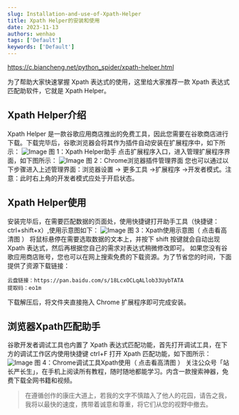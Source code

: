 ```yaml
---
slug: Installation-and-use-of-Xpath-Helper
title: Xpath Helper的安装和使用
date: 2023-11-13
authors: wenhao
tags: ['Default']
keywords: ['Default']
---
```

https://c.biancheng.net/python_spider/xpath-helper.html 

为了帮助大家快速掌握 Xpath 表达式的使用，这里给大家推荐一款 Xpath 表达式匹配助软件，它就是 Xpath Helper。 
## Xpath Helper介绍

<!-- truncate -->

Xpath Helper 是一款谷歌应用商店推出的免费工具，因此您需要在谷歌商店进行下载。下载完毕后，谷歌浏览器会将其作为插件自动安装在扩展程序中，如下所示： 
![Image](https://prod-files-secure.s3.us-west-2.amazonaws.com/b0012720-ccd1-41ef-9ca9-02f55a45f30f/b75cb66b-22c0-4f97-b575-3b010d17475e/9-210Q9140614140.png?X-Amz-Algorithm=AWS4-HMAC-SHA256&X-Amz-Content-Sha256=UNSIGNED-PAYLOAD&X-Amz-Credential=AKIAT73L2G45HZZMZUHI%2F20231125%2Fus-west-2%2Fs3%2Faws4_request&X-Amz-Date=20231125T072020Z&X-Amz-Expires=3600&X-Amz-Signature=5d8ed8d90f87c68e95fcbd319e507bf54ec05215c445e843e0a4a5390af7c4d4&X-Amz-SignedHeaders=host&x-id=GetObject)
图 1：Xpath Helper助手 
点击扩展程序入口，进入管理扩展程序界面，如下图所示： 
![Image](https://prod-files-secure.s3.us-west-2.amazonaws.com/b0012720-ccd1-41ef-9ca9-02f55a45f30f/7287c29a-e185-480e-a345-8a9d70e14782/9-210Q9140623R4.gif?X-Amz-Algorithm=AWS4-HMAC-SHA256&X-Amz-Content-Sha256=UNSIGNED-PAYLOAD&X-Amz-Credential=AKIAT73L2G45HZZMZUHI%2F20231125%2Fus-west-2%2Fs3%2Faws4_request&X-Amz-Date=20231125T072020Z&X-Amz-Expires=3600&X-Amz-Signature=9b0c816feb24aa017dbbf702f52e6f8c1f813de708c9cf3bb01ae459268f4d95&X-Amz-SignedHeaders=host&x-id=GetObject)
图 2：Chrome浏览器插件管理界面 
您也可以通过以下步骤进入上述管理界面：浏览器设置 -> 更多工具 ->扩展程序 ->开发者模式。注意：此时右上角的开发者模式应处于开启状态。 
## Xpath Helper使用

<!-- truncate -->

安装完毕后，在需要匹配数据的页面处，使用快捷键打开助手工具（快捷键：ctrl+shift+x）,使用示意图如下： 
![Image](https://prod-files-secure.s3.us-west-2.amazonaws.com/b0012720-ccd1-41ef-9ca9-02f55a45f30f/aa3d8507-1f9d-4843-b044-dd2f6ab633b4/9-210Q9140632955.gif?X-Amz-Algorithm=AWS4-HMAC-SHA256&X-Amz-Content-Sha256=UNSIGNED-PAYLOAD&X-Amz-Credential=AKIAT73L2G45HZZMZUHI%2F20231125%2Fus-west-2%2Fs3%2Faws4_request&X-Amz-Date=20231125T072020Z&X-Amz-Expires=3600&X-Amz-Signature=bc9c60c03a8f8a97a3217a9be9674baa37dc6b643b5e72e0ef979e73f20505f1&X-Amz-SignedHeaders=host&x-id=GetObject)
图 3：Xpath使用示意图（ 点击看高清图 ） 
将鼠标悬停在需要选取数据的文本上，并按下 shift 按键就会自动出现 Xpath 表达式，然后再根据您自己的需求对表达式稍微修改即可。 
如果您没有谷歌应用商店账号，您也可以在网上搜索免费的下载资源。为了节省您的时间，下面提供了资源下载链接： 
```plain text
云盘链接：https://pan.baidu.com/s/18LcxOCLqALlob33UybTATA
提取码：eo1m
```
下载解压后，将文件夹直接拖入 Chrome 扩展程序即可完成安装。 
## 浏览器Xpath匹配助手

<!-- truncate -->

谷歌开发者调试工具也内置了 Xpath 表达式匹配功能，首先打开调试工具，在下方的调试工作区内使用快捷键 ctrl+F 打开 Xpath 匹配功能，如下图所示： 
![Image](https://prod-files-secure.s3.us-west-2.amazonaws.com/b0012720-ccd1-41ef-9ca9-02f55a45f30f/48b46613-f217-42ae-8060-961919f0f2dc/9-210Q9140642403.png?X-Amz-Algorithm=AWS4-HMAC-SHA256&X-Amz-Content-Sha256=UNSIGNED-PAYLOAD&X-Amz-Credential=AKIAT73L2G45HZZMZUHI%2F20231125%2Fus-west-2%2Fs3%2Faws4_request&X-Amz-Date=20231125T072020Z&X-Amz-Expires=3600&X-Amz-Signature=2087a0fc026bdffcb8e43f514ed13eeacb2d93af2eef3cd1836f513af9167a8d&X-Amz-SignedHeaders=host&x-id=GetObject)
图 4：Chrome调试工具Xpath使用（ 点击看高清图 ） 
关注公众号「站长严长生」，在手机上阅读所有教程，随时随地都能学习。内含一款搜索神器，免费下载全网书籍和视频。 



 > 在遵循创作的康庄大道上，若我的文字不慎踏入了他人的花园，请告之我，我将以最快的速度，携带着诚意和尊重，将它们从您的视野中撤去。
